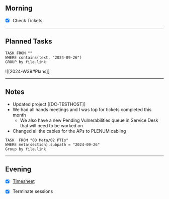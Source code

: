 ## Morning
- [x] Check Tickets

---
## Planned Tasks
~~~dataview
TASK FROM ""
WHERE contains(text, "2024-09-26")
GROUP by file.link
~~~
![[2024-W39#Plans]]

---
## Notes
- Updated project [[DC-TESTHOST]]
- We had all hands meetings and I was top for tickets completed this month 
	- We also have a new Pending Vulnerabilities queue in Service Desk that will need to be worked on
- Changed all the cables for the APs to PLENUM cabling

~~~dataview
TASK  FROM "00 Meta/02 PTIs"
WHERE meta(section).subpath = "2024-09-26"
Group by file.link
~~~
---
## Evening
- [x] [Timesheet]()
- [x] Terminate sessions

